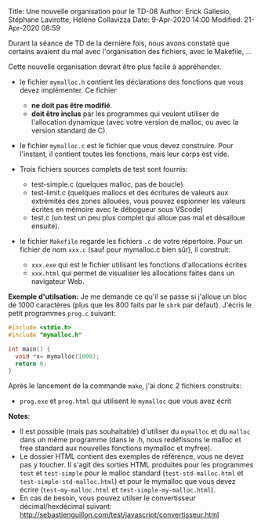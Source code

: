 Title: Une nouvelle organisation pour le TD-08 
Author: Erick Gallesio, Stéphane Lavirotte, Hélène Collavizza
Date:  9-Apr-2020 14:00
Modified:  21-Apr-2020 08:59


Durant la séance de TD de la dernière fois, nous avons constaté que certains avaient du mal avec 
l'organisation des fichiers, avec le Makefile, ... 

Cette nouvelle organisation devrait être plus facile à appréhender. 

- le fichier `mymalloc.h` contient les déclarations des fonctions que vous
  devez implémenter. Ce fichier 
     - **ne doit pas être modifié**.
     - **doit être inclus** par les programmes qui veulent utiliser de l'allocation dynamique
     (avec votre version de malloc, ou avec la version standard de C).
  
- le fichier `mymalloc.c` est le fichier que vous devez construire. Pour
  l'instant, il contient toutes les fonctions, mais leur corps est vide.
  
- Trois fichiers sources complets de test sont fournis:
     - test-simple.c (quelques malloc, pas de boucle)
     - test-limit.c (quelques mallocs et des écritures de valeurs aux extrémités des zones allouées,
       vous pouvez espionner les valeurs écrites en mémoire avec le débogueur sous VScode)
     - test.c (un test un peu plus complet qui alloue pas mal et désalloue ensuite).

- le fichier `Makefile` regarde les fichiers `.c` de votre répertoire. Pour
  un fichier de nom `xxx.c` (sauf pour mymalloc.c bien sûr), il construit:
     - `xxx.exe` qui est le fichier utilisant les fonctions d'allocations écrites
     - `xxx.html` qui permet de visualiser les allocations faites dans un navigateur Web.
       
**Exemple d'utilsation:** Je me demande ce qu'il se passe si j'alloue un
bloc de 1000 caractères (plus que les 800 faits par le `sbrk` par
défaut). J'écris le petit programmes `prog.c` suivant:

```c
#include <stdio.h>
#include "mymalloc.h"

int main() {
  void *x= mymalloc(1000);
  return 0;
}
```

Après le lancement de la commande `make`, j'ai donc 2 fichiers construits:
   - `prog.exe` et `prog.html` qui utilisent le `mymalloc` que vous avez écrit


**Notes**:
  - Il est possible (mais pas souhaitable) d'utiliser du `mymalloc` et du
    `malloc` dans un même programme (dans le .h, nous redéfissons le malloc
    et free standard aux nouvelles fonctions mymalloc et myfree).
  - Le dossier HTML contient des exemples de référence, vous ne devez pas y toucher. 
    Il s'agit des sorties HTML produites pour les programmes `test` et
    `test-simple` pour le malloc standard (`test-std-malloc.html` et 
    `test-simple-std-malloc.html`) et pour le mymalloc que vous devez écrire
    (`test-my-malloc.html` et `test-simple-my-malloc.html`).
 - En cas de besoin, vous pouvez utilser le convertisseur décimal/hexdécimal suivant:
 http://sebastienguillon.com/test/javascript/convertisseur.html